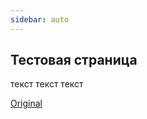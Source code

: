 ```yaml
---
sidebar: auto
---
```


## Тестовая страница

текст текст текст

[Original](https://telegra.ph/Testovaya-stranica-10-01)